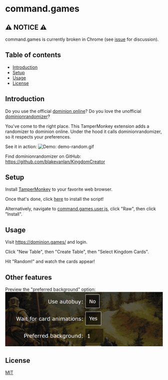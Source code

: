 # command.games

## ⚠️ NOTICE ⚠️ 

command.games is currently broken in Chrome (see [issue](https://github.com/blakevanlan/KingdomCreator/issues/58#issuecomment-695553132) for discussion).

## Table of contents

- [Introduction](#introduction)
- [Setup](#setup)
- [Usage](#usage)
- [License](#license)

## Introduction

Do you use the official [dominion online](https://dominion.games/)?
Do you love the unofficial [dominionrandomizer](https://dominionrandomizer.com/)?

You've come to the right place. This TamperMonkey extension adds a randomizer to dominion online.
Under the hood it calls dominionrandomizer, so it respects your preferences.

See it in action:
![Demo: demo-random.gif](https://github.com/davidtorosyan/command.games/raw/master/images/demo-random.gif)

Find dominionrandomizer on GitHub: https://github.com/blakevanlan/KingdomCreator

## Setup

Install [TamperMonkey](https://www.tampermonkey.net/) to your favorite web browser.

Once that's done, click [here](https://github.com/davidtorosyan/command.games/raw/master/src/command.games.user.js) to install the script!

Alternatively, navigate to [command.games.user.js](src/command.games.user.js), click "Raw", then click "Install".

## Usage

Visit https://dominion.games/ and login.

Click "New Table", then "Create Table", then "Select Kingdom Cards".

Hit "Random!" and watch the cards appear!

## Other features

Preview the "preferred background" option:
![Demo: demo-background.gif](https://github.com/davidtorosyan/command.games/raw/master/images/demo-background.gif)

## License
[MIT](https://choosealicense.com/licenses/mit/)
